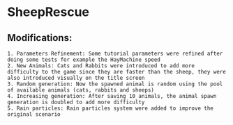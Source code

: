 # SheepRescue 

##  Modifications:
	
	1. Parameters Refinement: Some tutorial parameters were refined after doing some tests for example the HayMachine speed
	2. New Animals: Cats and Rabbits were introduced to add more difficulty to the game since they are faster than the sheep, they were also introduced visually on the title screen
	3. Random generation: Now the spawned animal is random using the pool of available animals (cats, rabbits and sheeps)
	4. Increasing generation: After saving 10 animals, the animal spawn generation is doubled to add more difficulty
	5. Rain particles: Rain particles system were added to improve the original scenario
